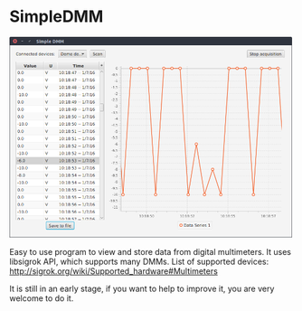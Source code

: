 # SimpleDMM

![Main window](https://github.com/dslul/SimpleDMM/blob/master/simpledmm.png)

Easy to use program to view and store data from digital multimeters. It uses libsigrok API, which supports many DMMs.
List of supported devices: http://sigrok.org/wiki/Supported_hardware#Multimeters

It is still in an early stage, if you want to help to improve it, you are very welcome to do it.
